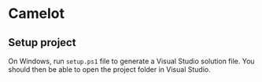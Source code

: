 # Camelot

## Setup project 

On Windows, run `setup.ps1` file to generate a Visual Studio solution file. You should then be able to open the project folder in Visual Studio.